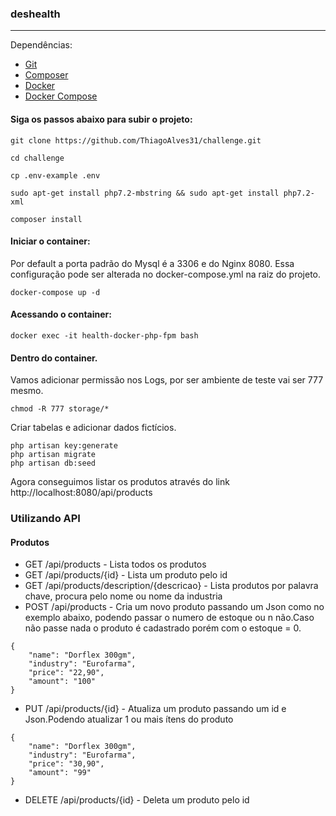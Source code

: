 ### deshealth
----
Dependências:
- [Git](https://git-scm.com/ "Git")
- [Composer](https://getcomposer.org/ "Composer")
- [Docker](https://docs.docker.com/get-started/ "Docker")
- [Docker Compose](https://docs.docker.com/compose/install/ "Docker Compose")

#### Siga os passos abaixo para subir o projeto:
```
git clone https://github.com/ThiagoAlves31/challenge.git
```
```
cd challenge
```
```
cp .env-example .env
```
```
sudo apt-get install php7.2-mbstring && sudo apt-get install php7.2-xml
```

```
composer install
```
#### Iniciar o container:

Por default a porta padrão do Mysql é a 3306 e do Nginx 8080.
Essa configuração pode ser alterada no docker-compose.yml na raiz do projeto.
```
docker-compose up -d 
```
#### Acessando o container:
```
docker exec -it health-docker-php-fpm bash
```
#### Dentro do container.
Vamos adicionar permissão nos Logs, por ser ambiente de teste vai ser 777 mesmo.
```
chmod -R 777 storage/*
```
Criar tabelas e adicionar dados fictícios.
```
php artisan key:generate
php artisan migrate
php artisan db:seed
```
Agora conseguimos listar os produtos através do link http://localhost:8080/api/products 


### Utilizando API
#### Produtos
- GET  /api/products        - Lista todos os produtos
- GET  /api/products/{id}   - Lista um produto pelo id
- GET  /api/products/description/{descricao}   - Lista produtos por palavra chave, procura pelo nome ou nome da industria
- POST /api/products        - Cria um novo produto passando um Json como no exemplo abaixo, podendo passar o numero de estoque ou n
                              não.Caso não passe nada o produto é cadastrado porém com o estoque = 0.
```
{
    "name": "Dorflex 300gm",
    "industry": "Eurofarma",
    "price": "22,90",
    "amount": "100"
}
```
- PUT /api/products/{id}    - Atualiza um produto passando um id e Json.Podendo atualizar 1 ou mais ítens do produto
```
{
    "name": "Dorflex 300gm",
    "industry": "Eurofarma",
    "price": "30,90",
    "amount": "99"
}
```
- DELETE /api/products/{id} - Deleta um produto pelo id

